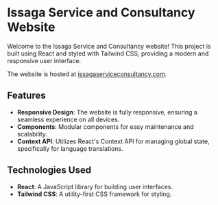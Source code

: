 # Issaga Service and Consultancy Website

Welcome to the Issaga Service and Consultancy website! This project is built using React and styled with Tailwind CSS, providing a modern and responsive user interface.

The website is hosted at [issagaserviceconsultancy.com](https://www.issagaserviceconsultancy.com/).

## Features

- **Responsive Design**: The website is fully responsive, ensuring a seamless experience on all devices.
- **Components**: Modular components for easy maintenance and scalability.
- **Context API**: Utilizes React's Context API for managing global state, specifically for language translations.

## Technologies Used

- **React**: A JavaScript library for building user interfaces.
- **Tailwind CSS**: A utility-first CSS framework for styling.

